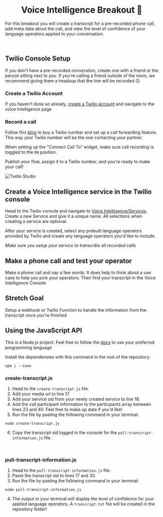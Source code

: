 <h1 align="center">Voice Intelligence Breakout 🧠</h1>

For this breakout you will create a transcript for a pre-recorded phone call, add meta data about the call, and view the level of confidence of your language operators applied to your conversation.

<br>

## Twilio Console Setup
If you don't have a pre-recorded converation, create one with a friend or the person sitting next to you. If you're calling a friend outside of the room, we recommend giving them a headsup that the line will be recorded 😉

### Create a Twilio Account
If you haven't done so already, [create a Twilio account](https://www.twilio.com/try-twilio) and navigate to the voice Intelligence page
### Record a call
Follow this [blog](https://www.twilio.com/blog/make-receive-calls-twilio-number-using-studio) to buy a Twilio number and set up a call forwarding feature. This way your Twilio number will be the one contacting your partner. 

When setting up the "Connect Call To" widget, make sure call recording is toggled to the `ON` position.

Publish your flow, assign it to a Twilio number, and you're ready to make your call!

![Twilio Studio](https://twilio-cms-prod.s3.amazonaws.com/images/Call-Widget-Studio.width-1600.png)

## Create a Voice Intelligence service in the Twilio console
Head to the Twilio console and navigate to [Voice Intelligence/Services](https://console.twilio.com/us1/develop/voice-intelligence/services). Create a new Service and give it a unique name.
All selections when creating a service are optional.

After your service is created, select any prebuilt language operators provided by Twilio and create any language operators you'd like to include.

*Make sure you setup your service to transcribe all recorded calls*

## Make a phone call and test your operator

Make a phone call and say a few words. It does help to think about a use case to help you pick your operators. Then find your transcript in the Voice Intelligence Console

## Stretch Goal

Setup a webhook or Twilio Function to handle the information from the transcript once you're finished



## Using the JavaScript API
This is a Node.js project. Feel free to follow the [docs](https://www.twilio.com/docs/voice/intelligence/key-concepts) to use your preferred programming language

Install the dependensies with this command in the root of the repository: 
```
npm i --save
```


### create-transcript.js

1. Head to the `create-transcript.js` file.
2. Add your media url to line 17.
3. Add your service sid from your newly created service to line 18.
4. Add the call participant information to the participants array between lines 23 and 40. Feel free to make up data if you'd like!
5. Run the file by pasting the following command in your terminal:
``` 
node create-transcript.js
```
6. Copy the transcript sid logged in the console for the `pull-transcript-information.js` file.

<br>

### pull-transcript-information.js
1. Head to the `pull-transcript-information.js` file.
2. Paste the transcript sid to lines 17 and 30.
3. Run the file by pasting the following command in your terminal: 
``` 
node pull-transcript-information.js
```
4. The output in your terminal will display the level of confidence for your applied language operators. A `transcript.txt` file will be created in the repository folder! 
